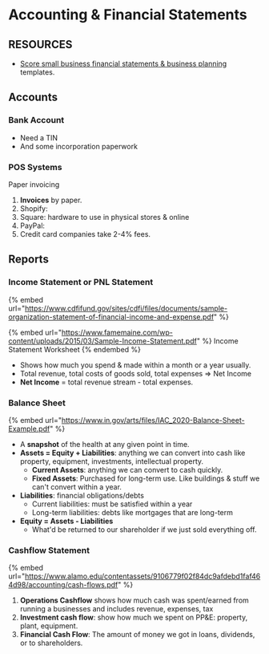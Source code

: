 # Accounting & Financial Statements

## RESOURCES

* [Score small business financial statements & business planning](../entrepreneurship/score.md) templates.

## Accounts

### Bank Account

* Need a TIN
* And some incorporation paperwork

### POS Systems

Paper invoicing



1. **Invoices** by paper.
2. Shopify:&#x20;
3. Square: hardware to use in physical stores & online
4. PayPal:&#x20;
5. Credit card companies take 2-4% fees.



## Reports

### Income Statement or PNL Statement

{% embed url="https://www.cdfifund.gov/sites/cdfi/files/documents/sample-organization-statement-of-financial-income-and-expense.pdf" %}

{% embed url="https://www.famemaine.com/wp-content/uploads/2015/03/Sample-Income-Statement.pdf" %}
Income Statement Worksheet
{% endembed %}

* Shows how much you spend & made within a month or a year usually.
* Total revenue, total costs of goods sold, total expenses => Net Income
* **Net Income** = total revenue stream - total expenses.

### Balance Sheet

{% embed url="https://www.in.gov/arts/files/IAC_2020-Balance-Sheet-Example.pdf" %}

* A **snapshot** of the health at any given point in time.
* **Assets = Equity + Liabilities**: anything we can convert into cash like property, equipment, investments, intellectual property.
  * **Current Assets**: anything we can convert to cash quickly.
  * **Fixed Assets**: Purchased for long-term use. Like buildings & stuff we can't convert within a year.
* **Liabilities**: financial obligations/debts
  * Current liabilities: must be satisfied within a year
  * Long-term liabilities: debts like mortgages that are long-term
* **Equity = Assets - Liabilities**
  * What'd be returned to our shareholder if we just sold everything off.

### Cashflow Statement

{% embed url="https://www.alamo.edu/contentassets/9106779f02f84dc9afdebd1faf464d98/accounting/cash-flows.pdf" %}

1. **Operations Cashflow** shows how much cash was spent/earned from running a businesses and includes revenue, expenses, tax
2. **Investment cash flow**: show how much we spent on PP\&E: property, plant, equipment.
3. **Financial Cash Flow**: The amount of money we got in loans, dividends, or to shareholders.
